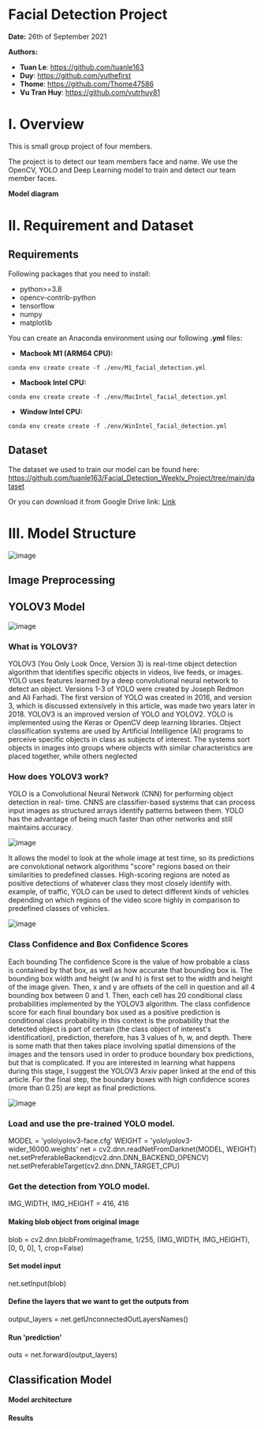 # Facial Detection Project
__Date:__ 26th of September 2021

__Authors:__ 

 + __Tuan Le__: https://github.com/tuanle163
 + __Duy__: https://github.com/yuthefirst 
 + __Thome__: https://github.com/Thome47586 
 + __Vu Tran Huy__: https://github.com/vutrhuy81
 
# I. Overview
This is small group project of four members. 

The project is to detect our team members face and name. We use the OpenCV, YOLO and Deep Learning model to train and detect our team member faces. 

<b>Model diagram</b>

# II. Requirement and Dataset

## Requirements
Following packages that you need to install:

+ python>=3.8
+ opencv-contrib-python
+ tensorflow
+ numpy
+ matplotlib

You can create an Anaconda environment using our following __.yml__ files:

+ __Macbook M1 (ARM64 CPU):__ 

```terminal
conda env create create -f ./env/M1_facial_detection.yml
```

+ __Macbook Intel CPU:__
```terminal
conda env create create -f ./env/MacIntel_facial_detection.yml
```
+ __Window Intel CPU:__
```terminal
conda env create create -f ./env/WinIntel_facial_detection.yml
```

## Dataset

The dataset we used to train our model can be found here: https://github.com/tuanle163/Facial_Detection_Weekly_Project/tree/main/dataset

Or you can download it from Google Drive link: [Link](https://drive.google.com/file/d/1NYiarTKMgdsrWHXcRhmVblyPY3kJmuvj/view?usp=sharing)

# III. Model Structure
![image](https://user-images.githubusercontent.com/29221802/134808537-bd1df0a8-5ebc-4f36-ad0b-13a1a2ebd38f.png)

## Image Preprocessing


## YOLOV3 Model
![image](https://user-images.githubusercontent.com/29221802/134807498-77eb1ed1-58ac-4cba-bdce-d1be91367c1f.png)
### What is YOLOV3?
YOLOV3 (You Only Look Once, Version 3) is real-time object detection algorithm that identifies specific objects in videos, live feeds, or images. YOLO uses features learned by a deep convolutional neural network to detect an object. Versions 1-3 of YOLO were created by Joseph Redmon and Ali Farhadi. 
The first version of YOLO was created in 2016, and version 3, which is discussed extensively in this article, was made two years later in 2018. YOLOV3 is an improved version of YOLO and YOLOV2. YOLO is implemented using the Keras or OpenCV deep learning libraries.
Object classification systems are used by Artificial Intelligence (AI) programs to perceive specific objects in class as subjects of interest. The systems sort objects in images into groups where objects with similar characteristics are placed together, while others neglected
### How does YOLOV3 work?
YOLO is a Convolutional Neural Network (CNN) for performing object detection in real- time. CNNS are classifier-based systems that can process input images as structured arrays identify patterns between them. YOLO has the advantage of being much faster than other networks and still maintains accuracy. 

![image](https://user-images.githubusercontent.com/29221802/134807996-41826598-3c62-4886-b960-2b7ffa5705fd.png)

It allows the model to look at the whole image at test time, so its predictions are convolutional network algorithms "score" regions based on their similarities to predefined classes. 
High-scoring regions are noted as positive detections of whatever class they most closely identify with. example, of traffic, YOLO can be used to detect different kinds of vehicles depending on which regions of the video score highly in comparison to predefined classes of vehicles.

![image](https://user-images.githubusercontent.com/29221802/134808079-1764c4e3-6a4d-478f-9202-2525cf05c076.png)

### Class Confidence and Box Confidence Scores 
Each bounding The confidence Score is the value of how probable a class is contained by that box, as well as how accurate that bounding box is. 
The bounding box width and height (w and h) is first set to the width and height of the image given. Then, x and y are offsets of the cell in question and all 4 bounding box between 0 and 1. Then, each cell has 20 conditional class probabilities implemented by the YOLOV3 algorithm. 
The class confidence score for each final boundary box used as a positive prediction is conditional class probability in this context is the probability that the detected object is part of certain (the class object of interest's identification), prediction, therefore, has 3 values of h, w, and depth. 
There is some math that then takes place involving spatial dimensions of the images and the tensors used in order to produce boundary box predictions, but that is complicated. If you are interested in learning what happens during this stage, I suggest the YOLOV3 Arxiv paper linked at the end of this article. 
For the final step, the boundary boxes with high confidence scores (more than 0.25) are kept as final predictions.

![image](https://user-images.githubusercontent.com/29221802/134808398-8d49488a-8334-4c67-afc8-7bce3e291996.png)

###  Load and use the pre-trained YOLO model. 
MODEL = 'yolo\yolov3-face.cfg'
WEIGHT = 'yolo\yolov3-wider_16000.weights'
net = cv2.dnn.readNetFromDarknet(MODEL, WEIGHT)
net.setPreferableBackend(cv2.dnn.DNN_BACKEND_OPENCV)
net.setPreferableTarget(cv2.dnn.DNN_TARGET_CPU)

### Get the detection from YOLO model.
IMG_WIDTH, IMG_HEIGHT = 416, 416

#### Making blob object from original image
blob = cv2.dnn.blobFromImage(frame, 
														 1/255, (IMG_WIDTH, IMG_HEIGHT),
                             [0, 0, 0], 1, crop=False)

#### Set model input
net.setInput(blob)

#### Define the layers that we want to get the outputs from
output_layers = net.getUnconnectedOutLayersNames()

#### Run 'prediction'
outs = net.forward(output_layers)


## Classification Model

#### __Model architecture__

#### __Results__
